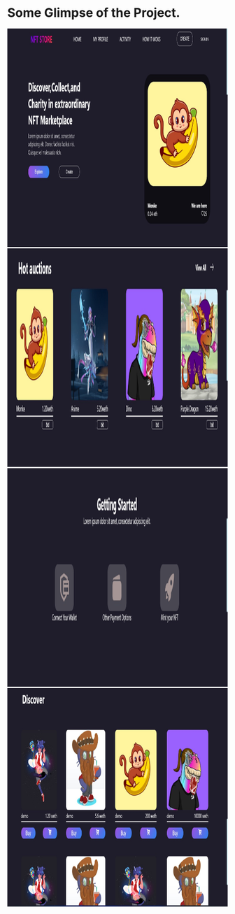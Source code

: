 # Some Glimpse of the Project.
<img src="https://github.com/PrabeshPP/nftweb-demo/blob/master/sc/1.jpg" height="500" width="900"/>
<img src="https://github.com/PrabeshPP/nftweb-demo/blob/master/sc/2.jpg" height="500" width="900"/>
<img src="https://github.com/PrabeshPP/nftweb-demo/blob/master/sc/3.jpg" height="500" width="900"/>
<img src="https://github.com/PrabeshPP/nftweb-demo/blob/master/sc/4.jpg" height="500" width="900"/>

